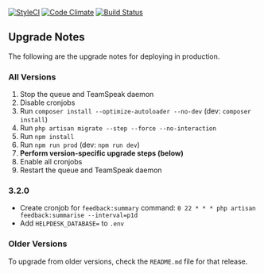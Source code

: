 [![StyleCI](https://styleci.io/repos/75443611/shield?branch=development&style=flat)](https://styleci.io/repos/75443611)
[![Code Climate](https://codeclimate.com/github/VATSIM-UK/core/badges/gpa.svg)](https://codeclimate.com/github/VATSIM-UK/core)
[![Build Status](https://travis-ci.org/VATSIM-UK/core.svg?branch=production)](https://travis-ci.org/VATSIM-UK/core)

## Upgrade Notes

The following are the upgrade notes for deploying in production.

### All Versions

1. Stop the queue and TeamSpeak daemon
2. Disable cronjobs
3. Run `composer install --optimize-autoloader --no-dev` (dev: `composer install`)
4. Run `php artisan migrate --step --force --no-interaction`
6. Run `npm install`
7. Run `npm run prod` (dev: `npm run dev`)
8. **Perform version-specific upgrade steps (below)**
9. Enable all cronjobs
10. Restart the queue and TeamSpeak daemon

### 3.2.0

* Create cronjob for `feedback:summary` command: `0 22 * * * php artisan feedback:summarise --interval=p1d`
* Add `HELPDESK_DATABASE=` to `.env`

### Older Versions

To upgrade from older versions, check the `README.md` file for that release.
